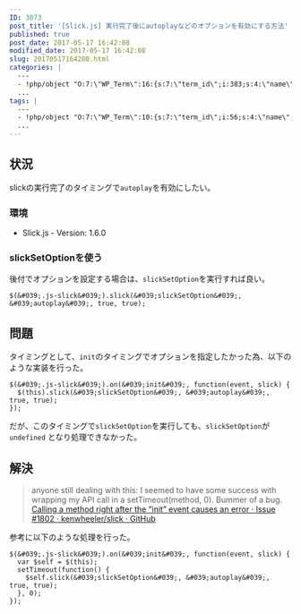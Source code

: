 ```yaml
---
ID: 3073
post_title: '[Slick.js] 実行完了後にautoplayなどのオプションを有効にする方法'
published: true
post_date: 2017-05-17 16:42:08
modified_date: 2017-05-17 16:42:08
slug: 20170517164208.html
categories: |
  ---
  - !php/object "O:7:\"WP_Term\":16:{s:7:\"term_id\";i:383;s:4:\"name\";s:6:\"jQuery\";s:4:\"slug\";s:6:\"jquery\";s:10:\"term_group\";i:0;s:16:\"term_taxonomy_id\";i:401;s:8:\"taxonomy\";s:8:\"category\";s:11:\"description\";s:0:\"\";s:6:\"parent\";i:0;s:5:\"count\";i:16;s:6:\"filter\";s:3:\"raw\";s:6:\"cat_ID\";i:383;s:14:\"category_count\";i:16;s:20:\"category_description\";s:0:\"\";s:8:\"cat_name\";s:6:\"jQuery\";s:17:\"category_nicename\";s:6:\"jquery\";s:15:\"category_parent\";i:0;}"
  ...
tags: |
  ---
  - !php/object "O:7:\"WP_Term\":10:{s:7:\"term_id\";i:56;s:4:\"name\";s:6:\"jQuery\";s:4:\"slug\";s:6:\"jquery\";s:10:\"term_group\";i:0;s:16:\"term_taxonomy_id\";i:57;s:8:\"taxonomy\";s:8:\"post_tag\";s:11:\"description\";s:0:\"\";s:6:\"parent\";i:0;s:5:\"count\";i:25;s:6:\"filter\";s:3:\"raw\";}"
  ...
---
```

## 状況
slickの実行完了のタイミングで`autoplay`を有効にしたい。

### 環境
* Slick.js - Version: 1.6.0


### slickSetOptionを使う
後付でオプションを設定する場合は、`slickSetOption`を実行すれば良い。

```language-javascript
$(&#039;.js-slick&#039;).slick(&#039;slickSetOption&#039;, &#039;autoplay&#039;, true, true);
```


## 問題
タイミングとして、`init`のタイミングでオプションを指定したかった為、以下のような実装を行った。

```language-javascript
$(&#039;.js-slick&#039;).on(&#039;init&#039;, function(event, slick) {
  $(this).slick(&#039;slickSetOption&#039;, &#039;autoplay&#039;, true, true);
});
```

だが、このタイミングで`slickSetOption`を実行しても、`slickSetOption`が `undefined` となり処理できなかった。


## 解決
> anyone still dealing with this: I seemed to have some success with wrapping my API call in a setTimeout(method, 0). Bummer of a bug.
[Calling a method right after the “init” event causes an error · Issue #1802 · kenwheeler/slick · GitHub](https://github.com/kenwheeler/slick/issues/1802)

参考に以下のような処理を行った。

```language-javascript
$(&#039;.js-slick&#039;).on(&#039;init&#039;, function(event, slick) {
  var $self = $(this);
  setTimeout(function() {
    $self.slick(&#039;slickSetOption&#039;, &#039;autoplay&#039;, true, true);
  }, 0);
});
```